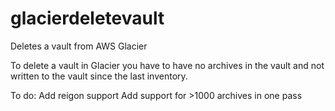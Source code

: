 glacierdeletevault
==================

Deletes a vault from AWS Glacier

To delete a vault in Glacier you have to have no archives in the vault and not written to the vault since the last inventory.

To do:
Add reigon support
Add support for >1000 archives in one pass

